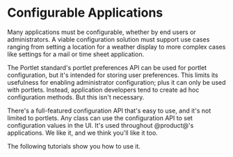 # Configurable Applications [](id=configurable-applications)

Many applications must be configurable, whether by end users or administrators.
A viable configuration solution must support use cases ranging from setting a
location for a weather display to more complex cases like settings for a mail
or time sheet application. 

The Portlet standard's portlet preferences API can be used for portlet
configuration, but it's intended for storing user preferences. This limits its
usefulness for enabling administrator configuration; plus it can only be used
with portlets. Instead, application developers tend to create ad hoc
configuration methods. But this isn't necessary. 

There's a full-featured configuration API that's easy to use, and it's not
limited to portlets. Any class can use the configuration API to set
configuration values in the UI. It's used throughout @product@'s applications.
We like it, and we think you'll like it too. 

The following tutorials show you how to use it. 
